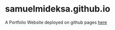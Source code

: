 # samuelmideksa.github.io

A Portfolio Website
deployed on github pages [here](https://skdebela.github.io/)
